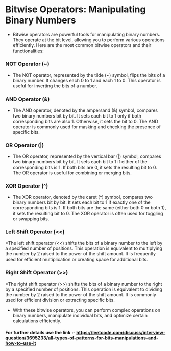 # Bitwise Operators: Manipulating Binary Numbers
* Bitwise operators are powerful tools for manipulating binary numbers. They operate at the bit level, allowing you to perform various operations efficiently. Here are the most common bitwise operators and their functionalities:
### NOT Operator (~)
* The NOT operator, represented by the tilde (~) symbol, flips the bits of a binary number. It changes each 0 to 1 and each 1 to 0. This operator is useful for inverting the bits of a number.

### AND Operator (&)
* The AND operator, denoted by the ampersand (&) symbol, compares two binary numbers bit by bit. It sets each bit to 1 only if both corresponding bits are also 1. Otherwise, it sets the bit to 0. The AND operator is commonly used for masking and checking the presence of specific bits.

### OR Operator (|)
* The OR operator, represented by the vertical bar (|) symbol, compares two binary numbers bit by bit. It sets each bit to 1 if either of the corresponding bits is 1. If both bits are 0, it sets the resulting bit to 0. The OR operator is useful for combining or merging bits.

### XOR Operator (^)
* The XOR operator, denoted by the caret (^) symbol, compares two binary numbers bit by bit. It sets each bit to 1 if exactly one of the corresponding bits is 1. If both bits are the same (either both 0 or both 1), it sets the resulting bit to 0. The XOR operator is often used for toggling or swapping bits.

### Left Shift Operator (<<)
*The left shift operator (<<) shifts the bits of a binary number to the left by a specified number of positions. This operation is equivalent to multiplying the number by 2 raised to the power of the shift amount. It is frequently used for efficient multiplication or creating space for additional bits.

### Right Shift Operator (>>)
*The right shift operator (>>) shifts the bits of a binary number to the right by a specified number of positions. This operation is equivalent to dividing the number by 2 raised to the power of the shift amount. It is commonly used for efficient division or extracting specific bits.

* With these bitwise operators, you can perform complex operations on binary numbers, manipulate individual bits, and optimize certain calculations efficiently.
#### For further details use the link :- https://leetcode.com/discuss/interview-question/3695233/all-types-of-patterns-for-bits-manipulations-and-how-to-use-it
